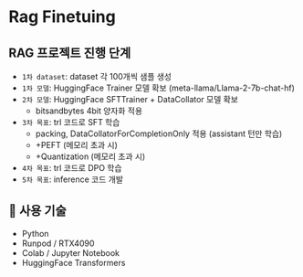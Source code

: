 # Rag Finetuing

## RAG 프로젝트 진행 단계

- `1차 dataset`: dataset 각 100개씩 샘플 생성
- `1차 모델`: HuggingFace Trainer 모델 확보 (meta-llama/Llama-2-7b-chat-hf)
- `2차 모델`: HuggingFace SFTTrainer + DataCollator 모델 확보
  - bitsandbytes 4bit 양자화 적용
- `3차 목표`: trl 코드로 SFT 학습
  - packing, DataCollatorForCompletionOnly 적용 (assistant 턴만 학습)
  - +PEFT (메모리 초과 시)
  - +Quantization (메모리 초과 시)
- `4차 목표`: trl 코드로 DPO 학습
- `5차 목표`: inference 코드 개발
    
## 🚀 사용 기술
- Python
- Runpod / RTX4090
- Colab / Jupyter Notebook
- HuggingFace Transformers

